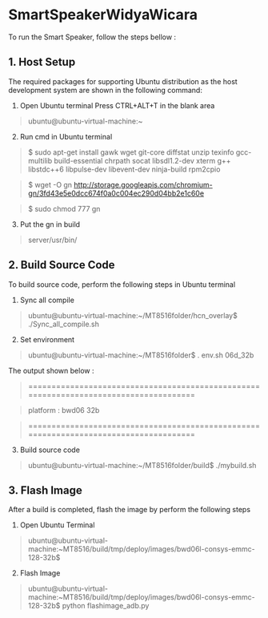 # SmartSpeakerWidyaWicara
To run the Smart Speaker, follow the steps bellow :

## 1. Host Setup

The required packages for supporting Ubuntu distribution as the host development system are shown in the following command:
1. Open Ubuntu terminal
Press CTRL+ALT+T in the blank area
> ubuntu@ubuntu-virtual-machine:~

2. Run cmd in Ubuntu terminal
> $ sudo apt-get install gawk wget git-core diffstat unzip texinfo gcc-multilib build-essential chrpath socat libsdl1.2-dev xterm g++ libstdc++6 libpulse-dev libevent-dev ninja-build rpm2cpio

> $ wget -O gn http://storage.googleapis.com/chromium-gn/3fd43e5e0dcc674f0a0c004ec290d04bb2e1c60e

> $ sudo chmod 777 gn

3. Put the gn in build 
> server/usr/bin/

## 2. Build Source Code
To build source code, perform the following steps in Ubuntu terminal

1. Sync all compile
> ubuntu@ubuntu-virtual-machine:~/MT8516folder/hcn_overlay$ ./Sync_all_compile.sh

2. Set environment
> ubuntu@ubuntu-virtual-machine:~/MT8516folder$ . env.sh 06d_32b

The output shown below :

> ======================================================================================

> platform : bwd06 32b

> ======================================================================================

3. Build source code
> ubuntu@ubuntu-virtual-machine:~/MT8516folder/build$ ./mybuild.sh

## 3. Flash Image

After a build is completed, flash the image by perform the following steps
1. Open Ubuntu Terminal
> ubuntu@ubuntu-virtual-machine:~MT8516/build/tmp/deploy/images/bwd06l-consys-emmc-128-32b$

2. Flash Image
> ubuntu@ubuntu-virtual-machine:~MT8516/build/tmp/deploy/images/bwd06l-consys-emmc-128-32b$ python flashimage_adb.py
